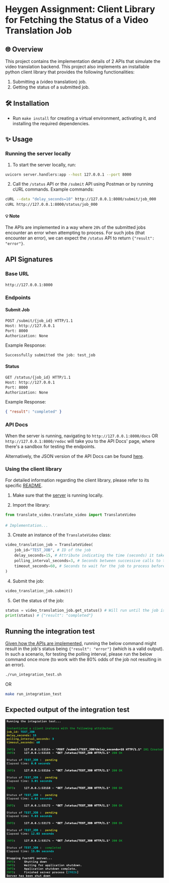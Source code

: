 # Heygen Assignment: Client Library for Fetching the Status of a Video Translation Job

## 🌐 Overview

This project contains the implementation details of 2 APIs that simulate the video translation backend. This project also implements an installable python client library that provides the following functionalities:

1. Submitting a (video translation) job.
2. Getting the status of a submitted job.

## 🛠️ Installation

- Run `make install` for creating a virtual environment, activating it, and installing the required dependencies.

## ✨ Usage

### Running the server locally

1. To start the server locally, run:

```bash
uvicorn server.handlers:app --host 127.0.0.1 --port 8000
```

2. Call the `/status` API or the `/submit` API using Postman or by running cURL commands. Example commands:

```bash
cURL --data "delay_seconds=10" http://127.0.0.1:8000/submit/job_000
cURL http://127.0.0.1:8000/status/job_000
```

#### 💡 Note

The APIs are implemented in a way where `20%` of the submitted jobs encounter an error when attempting to process. For such jobs (that encounter an error), we can expect the `/status` API to return `{"result": "error"}`.

## API Signatures

### Base URL

`http://127.0.0.1:8000`

### Endpoints

#### Submit Job

```http
POST /submit/{job_id} HTTP/1.1
Host: http://127.0.0.1
Port: 8000
Authorization: None
```

Example Response:

```
Successfully submitted the job: test_job
```

#### Status

```http
GET /status/{job_id} HTTP/1.1
Host: http://127.0.0.1
Port: 8000
Authorization: None
```

Example Response:

```json
{ "result": "completed" }
```

### API Docs

When the server is running, navigating to `http://127.0.0.1:8000/docs` OR `http://127.0.0.1:8000/redoc` will take you to the API Docs' page, where there's a sandbox for testing the endpoints.

Alternatively, the JSON version of the API Docs can be found [here](openapi.json).

### Using the client library

For detailed information regarding the client library, please refer to its specific [README](client_library/README.md).

1. Make sure that the [server](README.md#running-the-server-locally) is running locally.

2. Import the library:

```python
from translate_video.translate_video import TranslateVideo

# Implementation...
```

3. Create an instance of the `TranslateVideo` class:

```python
video_translation_job = TranslateVideo(
    job_id="TEST_JOB", # ID of the job
    delay_seconds=15, # Attribute indicating the time (seconds) it takes to process the job
    polling_interval_seconds=3, # Seconds between successive calls to the GET /status API
    timeout_seconds=60, # Seconds to wait for the job to process before returning the status of the job
)
```

4. Submit the job:

```python
video_translation_job.submit()
```

5. Get the status of the job:

```python
status = video_translation_job.get_status() # Will run until the job is completed or the timeout seconds has elapsed
print(status) # {"result": "completed"}
```

## Running the integration test

[Given how the APIs are implemented](README.md#💡-note), running the below command might result in the job's status being `{"result": "error"}` (which is a valid output). In such a scenario, for testing the polling interval, please run the below command once more (to work with the 80% odds of the job not resulting in an error).

```bash
./run_integration_test.sh
```

OR

```bash
make run_integration_test
```

## Expected output of the integration test

![Screenshot of the console output when the integration test is run](output_integration_test.png)
